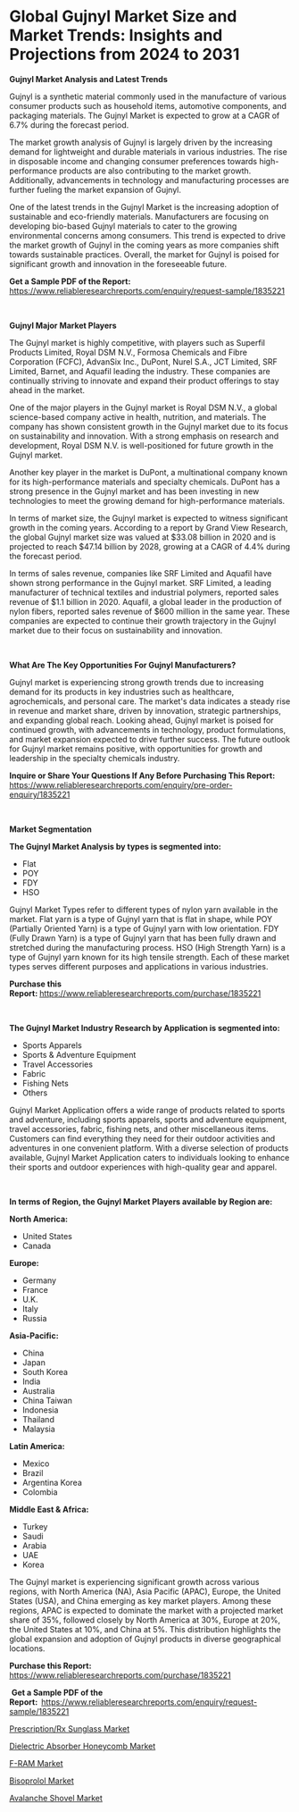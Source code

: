 <p><h1>Global Gujnyl Market Size and Market Trends: Insights and Projections from 2024 to 2031</h1></p><p><strong>Gujnyl Market Analysis and Latest Trends</strong></p>
<p><p>Gujnyl is a synthetic material commonly used in the manufacture of various consumer products such as household items, automotive components, and packaging materials. The Gujnyl Market is expected to grow at a CAGR of 6.7% during the forecast period. </p><p>The market growth analysis of Gujnyl is largely driven by the increasing demand for lightweight and durable materials in various industries. The rise in disposable income and changing consumer preferences towards high-performance products are also contributing to the market growth. Additionally, advancements in technology and manufacturing processes are further fueling the market expansion of Gujnyl.</p><p>One of the latest trends in the Gujnyl Market is the increasing adoption of sustainable and eco-friendly materials. Manufacturers are focusing on developing bio-based Gujnyl materials to cater to the growing environmental concerns among consumers. This trend is expected to drive the market growth of Gujnyl in the coming years as more companies shift towards sustainable practices. Overall, the market for Gujnyl is poised for significant growth and innovation in the foreseeable future.</p></p>
<p><strong>Get a Sample PDF of the Report:&nbsp;</strong> <a href="https://www.reliableresearchreports.com/enquiry/request-sample/1835221">https://www.reliableresearchreports.com/enquiry/request-sample/1835221</a></p>
<p>&nbsp;</p>
<p><strong>Gujnyl Major Market Players</strong></p>
<p><p>The Gujnyl market is highly competitive, with players such as Superfil Products Limited, Royal DSM N.V., Formosa Chemicals and Fibre Corporation (FCFC), AdvanSix Inc., DuPont, Nurel S.A., JCT Limited, SRF Limited, Barnet, and Aquafil leading the industry. These companies are continually striving to innovate and expand their product offerings to stay ahead in the market.</p><p>One of the major players in the Gujnyl market is Royal DSM N.V., a global science-based company active in health, nutrition, and materials. The company has shown consistent growth in the Gujnyl market due to its focus on sustainability and innovation. With a strong emphasis on research and development, Royal DSM N.V. is well-positioned for future growth in the Gujnyl market.</p><p>Another key player in the market is DuPont, a multinational company known for its high-performance materials and specialty chemicals. DuPont has a strong presence in the Gujnyl market and has been investing in new technologies to meet the growing demand for high-performance materials.</p><p>In terms of market size, the Gujnyl market is expected to witness significant growth in the coming years. According to a report by Grand View Research, the global Gujnyl market size was valued at $33.08 billion in 2020 and is projected to reach $47.14 billion by 2028, growing at a CAGR of 4.4% during the forecast period.</p><p>In terms of sales revenue, companies like SRF Limited and Aquafil have shown strong performance in the Gujnyl market. SRF Limited, a leading manufacturer of technical textiles and industrial polymers, reported sales revenue of $1.1 billion in 2020. Aquafil, a global leader in the production of nylon fibers, reported sales revenue of $600 million in the same year. These companies are expected to continue their growth trajectory in the Gujnyl market due to their focus on sustainability and innovation.</p></p>
<p>&nbsp;</p>
<p><strong>What Are The Key Opportunities For Gujnyl Manufacturers?</strong></p>
<p><p>Gujnyl market is experiencing strong growth trends due to increasing demand for its products in key industries such as healthcare, agrochemicals, and personal care. The market's data indicates a steady rise in revenue and market share, driven by innovation, strategic partnerships, and expanding global reach. Looking ahead, Gujnyl market is poised for continued growth, with advancements in technology, product formulations, and market expansion expected to drive further success. The future outlook for Gujnyl market remains positive, with opportunities for growth and leadership in the specialty chemicals industry.</p></p>
<p><strong>Inquire or Share Your Questions If Any Before Purchasing This Report:</strong> <a href="https://www.reliableresearchreports.com/enquiry/pre-order-enquiry/1835221">https://www.reliableresearchreports.com/enquiry/pre-order-enquiry/1835221</a></p>
<p>&nbsp;</p>
<p><strong>Market Segmentation</strong></p>
<p><strong>The Gujnyl Market Analysis by types is segmented into:</strong></p>
<p><ul><li>Flat</li><li>POY</li><li>FDY</li><li>HSO</li></ul></p>
<p><p>Gujnyl Market Types refer to different types of nylon yarn available in the market. Flat yarn is a type of Gujnyl yarn that is flat in shape, while POY (Partially Oriented Yarn) is a type of Gujnyl yarn with low orientation. FDY (Fully Drawn Yarn) is a type of Gujnyl yarn that has been fully drawn and stretched during the manufacturing process. HSO (High Strength Yarn) is a type of Gujnyl yarn known for its high tensile strength. Each of these market types serves different purposes and applications in various industries.</p></p>
<p><strong>Purchase this Report:&nbsp;</strong><a href="https://www.reliableresearchreports.com/purchase/1835221">https://www.reliableresearchreports.com/purchase/1835221</a></p>
<p>&nbsp;</p>
<p><strong>The Gujnyl Market Industry Research by Application is segmented into:</strong></p>
<p><ul><li>Sports Apparels</li><li>Sports & Adventure Equipment</li><li>Travel Accessories</li><li>Fabric</li><li>Fishing Nets</li><li>Others</li></ul></p>
<p><p>Gujnyl Market Application offers a wide range of products related to sports and adventure, including sports apparels, sports and adventure equipment, travel accessories, fabric, fishing nets, and other miscellaneous items. Customers can find everything they need for their outdoor activities and adventures in one convenient platform. With a diverse selection of products available, Gujnyl Market Application caters to individuals looking to enhance their sports and outdoor experiences with high-quality gear and apparel.</p></p>
<p>&nbsp;</p>
<p><strong>In terms of Region, the Gujnyl Market Players available by Region are:</strong></p>
<p>
    <p> <strong> North America: </strong>
        <ul>
            <li>United States</li>
            <li>Canada</li>
        </ul>
        </p> 
    <p> <strong> Europe: </strong>
        <ul>
            <li>Germany</li>
            <li>France</li>
            <li>U.K.</li>
            <li>Italy</li>
            <li>Russia</li>
        </ul>
        </p> 
    <p> <strong> Asia-Pacific: </strong>
        <ul>
            <li>China</li>
            <li>Japan</li>
            <li>South Korea</li>
            <li>India</li>
            <li>Australia</li>
            <li>China Taiwan</li>
            <li>Indonesia</li>
            <li>Thailand</li>
            <li>Malaysia</li>
        </ul>
        </p> 
    <p> <strong> Latin America: </strong>
        <ul>
            <li>Mexico</li>
            <li>Brazil</li>
            <li>Argentina Korea</li>
            <li>Colombia</li>
        </ul>
        </p> 
    <p> <strong> Middle East & Africa: </strong>
        <ul>
            <li>Turkey</li>
            <li>Saudi</li>
            <li>Arabia</li>
            <li>UAE</li>
            <li>Korea</li>
        </ul>
    </p>
    </p>
<p><p>The Gujnyl market is experiencing significant growth across various regions, with North America (NA), Asia Pacific (APAC), Europe, the United States (USA), and China emerging as key market players. Among these regions, APAC is expected to dominate the market with a projected market share of 35%, followed closely by North America at 30%, Europe at 20%, the United States at 10%, and China at 5%. This distribution highlights the global expansion and adoption of Gujnyl products in diverse geographical locations.</p></p>
<p><strong>Purchase this Report: </strong><a href="https://www.reliableresearchreports.com/purchase/1835221">https://www.reliableresearchreports.com/purchase/1835221</a></p>
<p>&nbsp;<strong>Get a Sample PDF of the Report:&nbsp;&nbsp;</strong><a href="https://www.reliableresearchreports.com/enquiry/request-sample/1835221">https://www.reliableresearchreports.com/enquiry/request-sample/1835221</a></p>
<p><strong></strong></p>
<p><p><a href="https://github.com/ashepherd82/Market-Research-Report-List-3/blob/main/prescriptionrx-sunglass-market.md">Prescription/Rx Sunglass Market</a></p><p><a href="https://issuu.com/reportprime-2/docs/dielectric-absorber-honeycomb-market-size-2030.ppt">Dielectric Absorber Honeycomb Market</a></p><p><a href="https://github.com/irfadac/Market-Research-Report-List-2/blob/main/f-ram-market.md">F-RAM Market</a></p><p><a href="https://medium.com/@entelaloshi55/bisoprolol-market-insights-into-market-cagr-market-trends-and-growth-strategies-bce01d8ac6aa">Bisoprolol Market</a></p><p><a href="https://issuu.com/reportprime-2/docs/avalanche-shovel-market-size-2030.pptx">Avalanche Shovel Market</a></p></p>